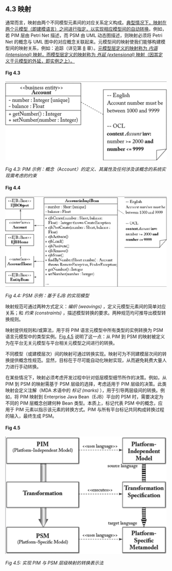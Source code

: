 ## 4.3 映射
通常而言，映射由两个不同模型元素间的对应关系定义构成。<ins>典型情况下，映射在两个元模型（即建模语言）之间进行指定，以实现相应模型间的自动转换</ins>。例如，若 PIM 层由 Petri Net 描述，而 PSM 由 UML 动态图描述，则映射必须将 Petri Net 的概念与 UML 图中的对应概念关联起来。元模型间的映射使我们能够构建模型间的映射关系，例如：追踪（详见第 [8](ch8/0.md) 章）。<ins>元模型层定义的映射称为 *内涵 (intensional)* 映射，而模型层定义的映射称为 *外延 (extensional)* 映射（因其定义于元模型的外延，即实例之上）。</ins>

#### Fig 4.3
![Fig 4.3](../img/fig4.3.png)

*Fig 4.3: PIM 示例：概念（Account）的定义、其属性及任何涉及该概念的系统实现需考虑的约束*

#### Fig 4.4
![Fig 4.4](../img/fig4.4.png)

*Fig 4.4: PSM 示例：基于 EJB 的实现模型*

映射规范可通过两种方式定义：*编织 (weavings)* ，定义元模型元素间的简单对应关系；和 *约束 (constraints)* ，描述模型转换的要求。两种规范均可推导出模型转换规则。

映射提供规则和/或算法，用于将 PIM 语言元模型中所有类型的实例转换为 PSM 语言元模型中的类型实例。[Fig 4.5](#fig-45) 说明了这一点：从 PIM 到 PSM 的映射被定义为在平台无关元模型与平台相关元模型之间进行的转换。

不同模型（或建模层次）间的映射可通过转换实现。映射可为不同建模层次间的转换提供概念性规范。显然，目标在于尽可能自动化映射实现，从而避免耗费大量人力进行手动转换。

在某些情况下，映射必须考虑开发过程中针对低层模型细节所作的决策。例如，从 PIM 到 PSM 的映射需基于 PSM 层级的选择，考虑适用于 PIM 层级的决策。此类映射会定义注解（MDA 术语中的 *标记 (marks)* ），用于引导两层级间的转换。例如，将 PIM 映射到 Enterprise Java Bean（EJB）平台的 PSM 时，需要决定为不同的 PIM 层概念创建何种 Bean 类型。本质上，标记代表 PSM 中的概念，应用于 PIM 元素以指示该元素的转换方式。PIM 与所有平台标记共同构成转换过程的输入，最终生成 PSM。

#### Fig 4.5
![Fig 4.5](../img/fig4.5.png)

*Fig 4.5: 实现 PIM 与 PSM 层级映射的转换表示法*
